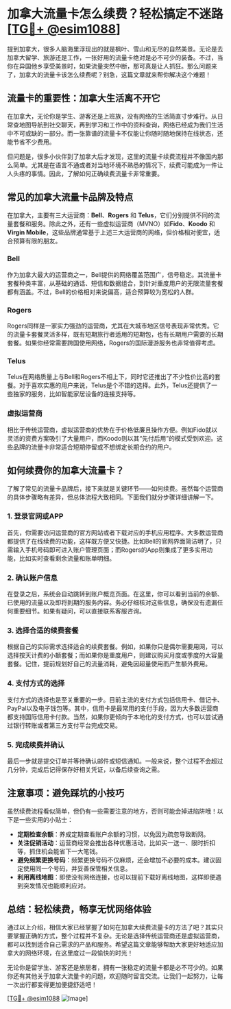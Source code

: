 # 加拿大流量卡怎么续费？轻松搞定不迷路[[TG💪+ @esim1088](https://t.me/s/esim1088)]

提到加拿大，很多人脑海里浮现出的就是枫叶、雪山和无尽的自然美景。无论是去加拿大留学、旅游还是工作，一张好用的流量卡绝对是必不可少的装备。不过，当你在异国他乡享受美景时，如果流量突然中断，那可真是让人抓狂。那么问题来了，加拿大的流量卡该怎么续费呢？别急，这篇文章就来帮你解决这个难题！

## 流量卡的重要性：加拿大生活离不开它

在加拿大，无论你是学生、游客还是上班族，没有网络的生活简直寸步难行。从日常查地图导航到社交聊天，再到学习和工作中的资料查询，网络已经成为我们生活中不可或缺的一部分。而一张靠谱的流量卡不仅能让你随时随地保持在线状态，还能节省不少费用。

但问题是，很多小伙伴到了加拿大后才发现，这里的流量卡续费流程并不像国内那么简单。尤其是在语言不通或者对当地环境不熟悉的情况下，续费可能成为一件让人头疼的事情。因此，了解如何正确续费流量卡非常重要。

## 常见的加拿大流量卡品牌及特点

在加拿大，主要有三大运营商：**Bell**、**Rogers** 和 **Telus**，它们分别提供不同的流量套餐和服务。除此之外，还有一些虚拟运营商（MVNO）如**Fido**、**Koodo** 和 **Virgin Mobile**，这些品牌通常基于上述三大运营商的网络，但价格相对便宜，适合预算有限的朋友。

### Bell
作为加拿大最大的运营商之一，Bell提供的网络覆盖范围广，信号稳定。其流量卡套餐种类丰富，从基础的通话、短信和数据组合，到针对重度用户的无限流量套餐都有涵盖。不过，Bell的价格相对来说偏高，适合预算较为宽松的人群。

### Rogers
Rogers同样是一家实力强劲的运营商，尤其在大城市地区信号表现非常优秀。它的流量卡套餐灵活多样，既有短期旅行者适用的短期包，也有长期用户需要的长期套餐。如果你经常需要跨国使用网络，Rogers的国际漫游服务也非常值得考虑。

### Telus
Telus在网络质量上与Bell和Rogers不相上下，同时它还推出了不少性价比高的套餐。对于喜欢实惠的用户来说，Telus是个不错的选择。此外，Telus还提供了一些独家的服务，比如智能家居设备的连接支持等。

### 虚拟运营商
相比于传统运营商，虚拟运营商的优势在于价格低廉且操作方便。例如Fido就以灵活的资费方案吸引了大量用户，而Koodo则以其“先付后用”的模式受到欢迎。这些品牌的流量卡非常适合短期停留或不想绑定长期合约的用户。

## 如何续费你的加拿大流量卡？

了解了常见的流量卡品牌后，接下来就是关键环节——如何续费。虽然每个运营商的具体步骤略有差异，但总体流程大致相同。下面我们就分步骤详细讲解一下。

### 1. 登录官网或APP

首先，你需要访问运营商的官方网站或者下载对应的手机应用程序。大多数运营商都提供了在线续费的功能，这样既方便又快捷。比如Bell的官网界面简洁明了，只需输入手机号码即可进入账户管理页面；而Rogers的App则集成了更多实用功能，比如实时查看剩余流量和账单明细。

### 2. 确认账户信息

在登录之后，系统会自动跳转到账户概览页面。在这里，你可以看到当前的余额、已使用的流量以及即将到期的服务内容。务必仔细核对这些信息，确保没有遗漏任何重要细节。如果有疑问，可以直接联系客服咨询。

### 3. 选择合适的续费套餐

根据自己的实际需求选择适合的续费套餐。例如，如果你只是偶尔需要用网，可以选择按天计费的小额套餐；而如果你是重度用户，则建议购买月度或季度的大容量套餐。记住，提前规划好自己的流量消耗，避免因超量使用而产生额外费用。

### 4. 支付方式的选择

支付方式的选择也是至关重要的一步。目前主流的支付方式包括信用卡、借记卡、PayPal以及电子钱包等。其中，信用卡是最常用的支付手段，因为大多数运营商都支持国际信用卡付款。当然，如果你更倾向于本地化的支付方式，也可以尝试通过银行转账或者第三方支付平台完成交易。

### 5. 完成续费并确认

最后一步就是提交订单并等待确认邮件或短信通知。一般来说，整个过程不会超过几分钟，完成后记得保存好相关凭证，以备后续查询之需。

## 注意事项：避免踩坑的小技巧

虽然续费流程看似简单，但仍有一些需要注意的地方，否则可能会掉进陷阱哦！以下是一些实用的小贴士：

- **定期检查余额**：养成定期查看账户余额的习惯，以免因为疏忽导致断网。
- **关注促销活动**：运营商经常会推出各种优惠活动，比如买一送一、限时折扣等，抓住机会能省下一大笔钱。
- **避免频繁更换号码**：频繁更换号码不仅麻烦，还会增加不必要的成本。建议固定使用同一个号码，并妥善保管相关信息。
- **利用离线地图**：即使没有网络连接，也可以提前下载好离线地图，这样即便遇到突发情况也能顺利应对。

## 总结：轻松续费，畅享无忧网络体验

通过以上介绍，相信大家已经掌握了如何在加拿大续费流量卡的方法了吧？其实只要掌握正确的方式，整个过程并不复杂。无论是选择传统运营商还是虚拟运营商，都可以找到适合自己需求的产品和服务。希望这篇文章能够帮助大家更好地适应加拿大的网络环境，在这里度过一段愉快的时光！

无论你是留学生、游客还是旅居者，拥有一张稳定的流量卡都是必不可少的。如果你还有其他关于加拿大流量卡的问题，欢迎随时留言交流。让我们一起努力，让每一次出行都变得更加便捷舒适吧！

[[TG💪+ @esim1088](https://t.me/s/esim1088) ![Image](https://i.postimg.cc/4NQfJmqS/Snipaste-2025-05-13-00-14-12.png)]